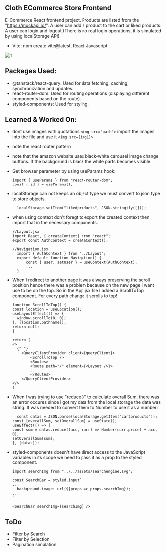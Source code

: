 ## Cloth ECommerce Store Frontend

E-Commerce React frontend project. Products are listed from the "https://mockapi.io/". A user can add a product to the cart or liked products. A user can login and logout.(There is no real login operations, it is simulated by using localStorage API)

- Vite: npm create vite@latest, React-Javascript

![1](https://github.com/Can-tech/webdev-frontend/assets/61757250/470bc7bd-0073-45e8-9bc9-bc5abcdaa92e)


## Packeges Used:

- @tanstack/react-query: Used for data fetching, caching, synchronization and updates.
- react-router-dom: Used for routing operations (displaying different components based on the route).
- styled-components: Used for styling.

## Learned & Worked On:

- dont use images with quotations `<img src="path">` import the images into the file and use it `<img src={img1}>`
- note the react router pattern
- note that the amazon website uses black-white carousel image change buttons. If the backgorund is black the white parts becomes visible.
- Get browser parameter by using useParams hook:
  ```
  import { useParams } from "react-router-dom";
  const { id } = useParams();
  ```
- localStorage can not keeps an object type we must convert to json type to store objects.

  ```
    localStorage.setItem("likedproducts", JSON.stringify([]));
  ```

- when using context don't foregt to export the created context then import that in the necessary components.

  ```
  //Layout.jsx
  import React, { createContext} from "react";
  export const AuthContext = createContext();

  //Navigation.jsx
    import { AuthContext } from "../Layout";
    export default function Navigation() {
        const { user, setUser } = useContext(AuthContext);
        ...
    }
  ```

- When I redirect to another page it was always preserving the scroll position hence there was a problem because on the new page i want use to be on the top. So in the App.jsx file I added a ScrollToTop component. For every path change it scrolls to top!

  ```
  function ScrollToTop() {
  const location = useLocation();
  useLayoutEffect(() => {
    window.scrollTo(0, 0);
  }, [location.pathname]);
  return null;
  }

  return (
  <>
    {" "}
      <QueryClientProvider client={queryClient}>
          <ScrollToTop />
          <Routes>
          <Route path="/" element={<Layout />}>
          ...
          </Routes>
      </QueryClientProvider>
  </>
  )
  ```

- When I was trying to use "reduce()" to calculate overall Sum, there was an error occures since i got my data from the local storage the data was string. It was needed to convert them to Number to use it as a number:
  ```
    const datas = JSON.parse(localStorage.getItem("cartproducts"));
  const [overallSum, setOverallSum] = useState();
  useEffect(() => {
  const sum = datas.reduce((acc, curr) => Number(curr.price) + acc, 0);
  setOverallSum(sum);
  }, [datas]);
  ```
- styled-components doesn't have direct access to the JavaScript variables in its scope we need to pass it as a prop to the styled component.

  ```
  import searchImg from "../../assets/searchengine.svg";

  const SearchBar = styled.input`
  ...
    background-image: url(${props => props.searchImg});
  ...
  `

  <SearchBar searchImg={searchImg} />
  ```

## ToDo

- Filter by Search
- Filter by Selection
- Pagination simulation
